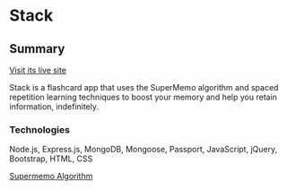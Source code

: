 # Stack

## Summary
[Visit its live site](http://ironhack-stack.herokuapp.com/)

Stack is a flashcard app that uses the SuperMemo algorithm and spaced repetition learning techniques to boost your memory and help you retain information, indefinitely.

### Technologies
Node.js, Express.js, MongoDB, Mongoose, Passport, JavaScript, jQuery, Bootstrap, HTML, CSS

[Supermemo Algorithm](https://www.supermemo.com/english/ol/sm2.htm)
